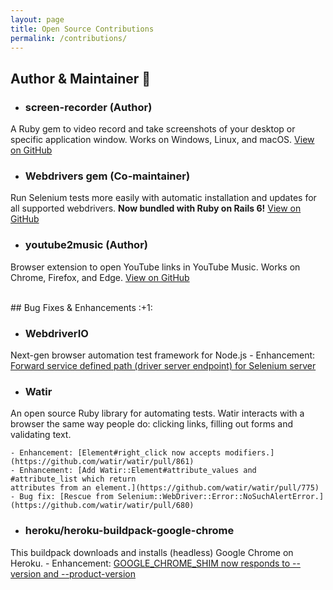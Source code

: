 ```yaml
---
layout: page
title: Open Source Contributions
permalink: /contributions/
---
```

## Author & Maintainer :muscle:

- ### screen-recorder (Author)
A Ruby gem to video record and take screenshots of your desktop or specific application window. Works on Windows, 
Linux, and macOS. [View on GitHub](https://github.com/kapoorlakshya/screen-recorder)

- ### Webdrivers gem (Co-maintainer)
Run Selenium tests more easily with automatic installation and updates 
for all supported webdrivers. **Now bundled with Ruby on Rails 6!**
[View on GitHub](https://github.com/titusfortner/webdrivers)

- ### youtube2music (Author)
Browser extension to open YouTube links in YouTube Music. Works on Chrome,
Firefox, and Edge. [View on GitHub](https://github.com/kapoorlakshya/youtube2music)

<br />
## Bug Fixes & Enhancements :+1:

- ### WebdriverIO
Next-gen browser automation test framework for Node.js
    - Enhancement: [Forward service defined path (driver server endpoint) for Selenium server](https://github.com/webdriverio/webdriverio/pull/5145)

- ### Watir
An open source Ruby library for automating tests. Watir interacts with a 
browser the same way people do: clicking links, filling out forms and 
validating text.

    - Enhancement: [Element#right_click now accepts modifiers.](https://github.com/watir/watir/pull/861)
    - Enhancement: [Add Watir::Element#attribute_values and #attribute_list which return 
    attributes from an element.](https://github.com/watir/watir/pull/775)
    - Bug fix: [Rescue from Selenium::WebDriver::Error::NoSuchAlertError.](https://github.com/watir/watir/pull/680)

- ### heroku/heroku-buildpack-google-chrome
This buildpack downloads and installs (headless) Google Chrome on Heroku.
    - Enhancement: [GOOGLE_CHROME_SHIM now responds to --version and --product-version](https://github.com/heroku/heroku-buildpack-google-chrome/pull/73)